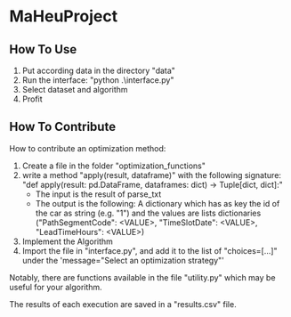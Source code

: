 # MaHeuProject

## How To Use

1. Put according data in the directory "data"
2. Run the interface: "python .\interface.py"
3. Select dataset and algorithm
4. Profit

## How To Contribute
How to contribute an optimization method:
1. Create a file in the folder "optimization_functions"
2. write a method "apply(result, dataframe)" with the following signature: "def apply(result: pd.DataFrame, dataframes: dict) -> Tuple[dict, dict]:"
   -  The input is the result of parse_txt
   - The output is the following: A dictionary which has as key the id of the car as string (e.g. "1") and the values are lists dictionaries ("PathSegmentCode": \<VALUE>, "TimeSlotDate": \<VALUE>, "LeadTimeHours": \<VALUE>)
3. Implement the Algorithm
4. Import the file in "interface.py", and add it to the list of "choices=[...]" under the 'message="Select an optimization strategy"'

Notably, there are functions available in the file "utility.py" which may be useful for your algorithm.

The results of each execution are saved in a "results.csv" file.
